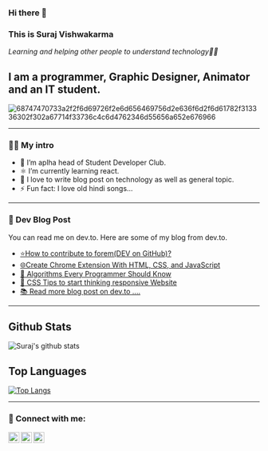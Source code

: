 ### Hi there 👋



### This is Suraj Vishwakarma 

*Learning and helping other people to understand technology👨‍💻*

## I am a programmer, Graphic Designer, Animator and an IT student.

![68747470733a2f2f6d69726f2e6d656469756d2e636f6d2f6d61782f313336302f302a67714f33736c4c6d4762346d55656a652e676966](https://user-images.githubusercontent.com/67496096/112639966-e41f5880-8e66-11eb-9e5f-2b8f197ff865.gif)


---

### 👨‍💻 My intro 
- 🔭 I’m aplha head of Student Developer Club.
- ⚛️ I’m currently learning react.
- 📝 I love to write blog post on technology as well as general topic.
- ⚡ Fun fact: I love old hindi songs...

---

### 📓 Dev Blog Post
You can read me on dev.to. Here are some of my blog from dev.to.

- [⭐How to contribute to forem(DEV on GitHub)?](https://dev.to/surajondev/how-to-contribute-to-forem-4jhk)
- [🌐Create Chrome Extension With HTML, CSS, and JavaScript](https://dev.to/surajondev/create-chrome-extension-with-html-css-and-javascript-4ofd)
- [🎰 Algorithms Every Programmer Should Know](https://dev.to/surajondev/algorithms-every-programmer-should-know-part-1-searching-algorithm-1hd3)
- [📱 CSS Tips to start thinking responsive Website](https://dev.to/surajsrv11/css-tips-to-start-thinking-responsive-website-1ohh)
- [📚 Read more blog post on dev.to ....](https://dev.to/surajsrv11)

---
## Github Stats

![Suraj's github stats](https://github-readme-stats.vercel.app/api?username=surajondev&show_icons=true&theme=radical)

## Top Languages

[![Top Langs](https://github-readme-stats.vercel.app/api/top-langs/?username=surajondev&layout=compact&theme=radical)](https://github.com/anuraghazra/github-readme-stats)


---

### 🔗 Connect with me:

[<img align="left" alt="surajondev | DEV" width="22px" src="https://cdn.worldvectorlogo.com/logos/devto.svg" />](https://dev.to/surajondev)
[<img align="left" alt="surajondev | Twitter" width="22px" src="https://cdn.jsdelivr.net/npm/simple-icons@v3/icons/twitter.svg" />](https://twitter.com/surajondev)
[<img align="left" alt="surajondev | LinkedIn" width="22px" src="https://cdn.jsdelivr.net/npm/simple-icons@v3/icons/linkedin.svg" />](https://linkedin.com/surajsrv11)

